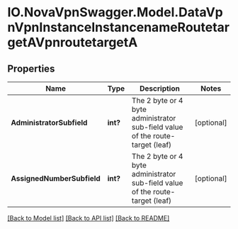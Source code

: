 # IO.NovaVpnSwagger.Model.DataVpnVpnInstanceInstancenameRoutetargetAVpnroutetargetA
## Properties

Name | Type | Description | Notes
------------ | ------------- | ------------- | -------------
**AdministratorSubfield** | **int?** | The 2 byte or 4 byte administrator sub-field value of the route-target (leaf) | [optional] 
**AssignedNumberSubfield** | **int?** | The 2 byte or 4 byte administrator sub-field value of the route-target (leaf) | [optional] 

[[Back to Model list]](../README.md#documentation-for-models) [[Back to API list]](../README.md#documentation-for-api-endpoints) [[Back to README]](../README.md)

